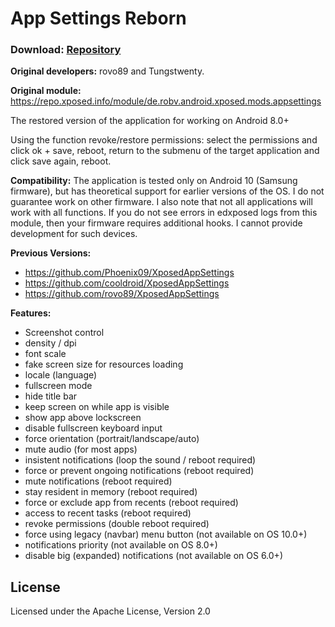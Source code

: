 App Settings Reborn
===========

### Download: [Repository](https://repo.xposed.info/module/ru.bluecat.android.xposed.mods.appsettings)

**Original developers:** rovo89 and Tungstwenty.

**Original module:** https://repo.xposed.info/module/de.robv.android.xposed.mods.appsettings

The restored version of the application for working on Android 8.0+

Using the function revoke/restore permissions: select the permissions and click ok + save, reboot, return to the submenu of the target application and click save again, reboot.

**Compatibility:**
The application is tested only on Android 10 (Samsung firmware), but has theoretical support for earlier versions of the OS. I do not guarantee work on other firmware. I also note that not all applications will work with all functions.
If you do not see errors in edxposed logs from this module, then your firmware requires additional hooks. I cannot provide development for such devices.

**Previous Versions:**
- https://github.com/Phoenix09/XposedAppSettings
- https://github.com/cooldroid/XposedAppSettings
- https://github.com/rovo89/XposedAppSettings

**Features:**
- Screenshot control
- density / dpi
- font scale
- fake screen size for resources loading
- locale (language)
- fullscreen mode
- hide title bar
- keep screen on while app is visible
- show app above lockscreen
- disable fullscreen keyboard input
- force orientation (portrait/landscape/auto)
- mute audio (for most apps)
- insistent notifications (loop the sound / reboot required)
- force or prevent ongoing notifications (reboot required)
- mute notifications (reboot required)
- stay resident in memory (reboot required)
- force or exclude app from recents (reboot required)
- access to recent tasks (reboot required)
- revoke permissions (double reboot required)
- force using legacy (navbar) menu button (not available on OS 10.0+)
- notifications priority (not available on OS 8.0+)
- disable big (expanded) notifications (not available on OS 6.0+)

License
-------

Licensed under the Apache License, Version 2.0
